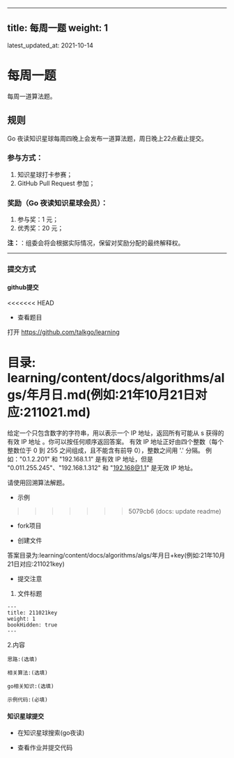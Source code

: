 <!--
 * @Author: dowell87
 * @Date: 2021-10-28 09:14:48
 * @Descripttion: 
 * @LastEditTime: 2021-10-28 10:08:09
-->
---
title: 每周一题
weight: 1
---

latest_updated_at: 2021-10-14

# 每周一题

每周一道算法题。

## 规则

Go 夜读知识星球每周四晚上会发布一道算法题，周日晚上22点截止提交。

### 参与方式：

1. 知识星球打卡参赛；
2. GitHub Pull Request 参加；

### 奖励（Go 夜读知识星球会员）：

1. 参与奖：1 元；
2. 优秀奖：20 元；

**注：**：组委会将会根据实际情况，保留对奖励分配的最终解释权。

----

### 提交方式

#### github提交

<<<<<<< HEAD
* 查看题目

 打开 https://github.com/talkgo/learning

目录: learning/content/docs/algorithms/algs/年月日.md(例如:21年10月21日对应:211021.md)
=======
给定一个只包含数字的字符串，用以表示一个 IP 地址，返回所有可能从 s 获得的有效 IP 地址 。你可以按任何顺序返回答案。
有效 IP 地址正好由四个整数（每个整数位于 0 到 255 之间组成，且不能含有前导 0），整数之间用 '.' 分隔。
例如："0.1.2.201" 和 "192.168.1.1" 是有效 IP 地址，但是 "0.011.255.245"、"192.168.1.312" 和 "192.168@1.1" 是无效 IP 地址。

请使用回溯算法解题。

* 示例
>>>>>>> 5079cb6 (docs: update readme)

* fork项目

* 创建文件

答案目录为:learning/content/docs/algorithms/algs/年月日+key(例如:21年10月21日对应:211021key)

* 提交注意
 
 1. 文件标题

 ```
 ---
 title: 211021key
 weight: 1
 bookHidden: true
 ---
 ```
 2.内容

 ```
 思路:(选填)

 相关算法:(选填)
 
 go相关知识:(选填)
 
 示例代码:(必填)
 
 ```

#### 知识星球提交

* 在知识星球搜索(go夜读)

* 查看作业并提交代码




